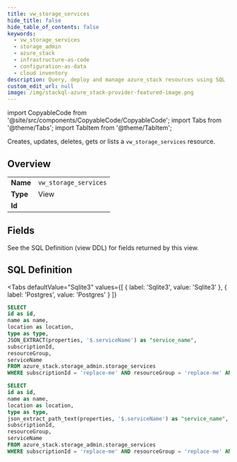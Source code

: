 ```yaml
--- 
title: vw_storage_services
hide_title: false
hide_table_of_contents: false
keywords:
  - vw_storage_services
  - storage_admin
  - azure_stack
  - infrastructure-as-code
  - configuration-as-data
  - cloud inventory
description: Query, deploy and manage azure_stack resources using SQL
custom_edit_url: null
image: /img/stackql-azure_stack-provider-featured-image.png
---
```


import CopyableCode from '@site/src/components/CopyableCode/CopyableCode';
import Tabs from '@theme/Tabs';
import TabItem from '@theme/TabItem';

Creates, updates, deletes, gets or lists a <code>vw_storage_services</code> resource.

## Overview
<table><tbody>
<tr><td><b>Name</b></td><td><code>vw_storage_services</code></td></tr>
<tr><td><b>Type</b></td><td>View</td></tr>
<tr><td><b>Id</b></td><td><CopyableCode code="azure_stack.storage_admin.vw_storage_services" /></td></tr>
</tbody></table>

## Fields

See the SQL Definition (view DDL) for fields returned by this view.

## SQL Definition

<Tabs
defaultValue="Sqlite3"
values={[
{ label: 'Sqlite3', value: 'Sqlite3' },
{ label: 'Postgres', value: 'Postgres' }
]}
>
<TabItem value="Sqlite3">

```sql
SELECT
id as id,
name as name,
location as location,
type as type,
JSON_EXTRACT(properties, '$.serviceName') as "service_name",
subscriptionId,
resourceGroup,
serviceName
FROM azure_stack.storage_admin.storage_services
WHERE subscriptionId = 'replace-me' AND resourceGroup = 'replace-me' AND serviceName = 'replace-me';
```

</TabItem>
<TabItem value="Postgres">

```sql
SELECT
id as id,
name as name,
location as location,
type as type,
json_extract_path_text(properties, '$.serviceName') as "service_name",
subscriptionId,
resourceGroup,
serviceName
FROM azure_stack.storage_admin.storage_services
WHERE subscriptionId = 'replace-me' AND resourceGroup = 'replace-me' AND serviceName = 'replace-me';
```

</TabItem>
</Tabs>
